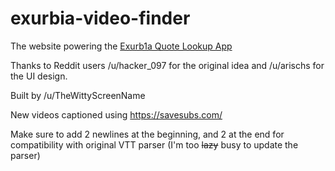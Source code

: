 # exurbia-video-finder

The website powering the [Exurb1a Quote Lookup App](https://exurb1a.herokuapp.com/)

Thanks to Reddit users /u/hacker_097 for the original idea and /u/arischs for the UI design.

Built by /u/TheWittyScreenName

New videos captioned using https://savesubs.com/ 

Make sure to add 2 newlines at the beginning, and 2 at the end for compatibility with original VTT parser (I'm too ~~lazy~~ busy to update the parser)
